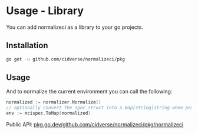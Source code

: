 # Usage - Library

You can add normalizeci as a library to your go projects.

## Installation

```bash
go get -u github.com/cidverse/normalizeci/pkg
```

## Usage

And to normalize the current environment you can call the following:

```go
normalized := normalizer.Normalize()
// optionally convert the spec struct into a map[string]string when passing it to other processes
env := ncispec.ToMap(normalized)
```

Public API: [pkg.go.dev/github.com/cidverse/normalizeci/pkg/normalizeci](https://pkg.go.dev/github.com/cidverse/normalizeci/pkg/normalizeci)
